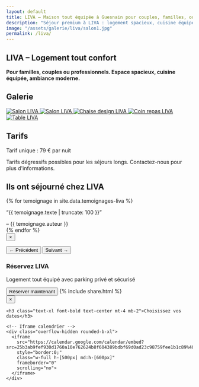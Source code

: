```yaml
---
layout: default
title: LIVA – Maison tout équipée à Guesnain pour couples, familles, ou dans le cadre d'une activité pro
description: "Séjour premium à LIVA : logement spacieux, cuisine équipée, parking privé et securisée."
image: "/assets/galerie/liva/salon1.jpg"
permalink: /liva/
---
```


<div class="bg-gray-100 min-h-screen px-6 py-8 text-center flex flex-col">

  <!-- SECTION ACCUEIL -->
  <section id="accueil" class="mb-12 max-w-3xl mx-auto">
    <h1 class="text-5xl font-extrabold mb-6 text-gray-900">LIVA – Logement tout confort</h1>
    <p class="text-xl text-gray-800 max-w-xl mx-auto">
      <strong>Pour familles, couples ou professionnels. Espace spacieux, cuisine équipée, ambiance moderne.</strong>
    </p>
  </section>

  <!-- SECTION GALERIE -->
  <section id="galerie" class="mb-12 max-w-5xl mx-auto">
    <h2 class="text-3xl font-semibold mb-8 text-gray-900">Galerie</h2>
    <div class="flex flex-wrap justify-center gap-6">
      <!-- Images -->
      <a href="{{ site.baseurl }}/assets/images/salon1.jpg" data-lightbox="liva" data-title="Salon LIVA"
         class="block rounded-lg shadow-lg overflow-hidden w-64 hover:scale-105 transition-transform">
        <img src="{{ site.baseurl }}/assets/images/salon1.jpg" alt="Salon LIVA" class="w-full h-40 object-cover" />
      </a>
      <a href="{{ site.baseurl }}/assets/images/Liva.jpg" data-lightbox="liva" data-title="Salon LIVA"
         class="block rounded-lg shadow-lg overflow-hidden w-64 hover:scale-105 transition-transform">
        <img src="{{ site.baseurl }}/assets/images/Liva.jpg" alt="Salon LIVA" class="w-full h-40 object-cover" />
      </a>
      <a href="{{ site.baseurl }}/assets/images/chaise.jpg" data-lightbox="liva" data-title="Chaise design LIVA"
         class="block rounded-lg shadow-lg overflow-hidden w-64 hover:scale-105 transition-transform">
        <img src="{{ site.baseurl }}/assets/images/chaise.jpg" alt="Chaise design LIVA" class="w-full h-40 object-cover" />
      </a>
      <a href="{{ site.baseurl }}/assets/images/espacerepas.jpg" data-lightbox="liva" data-title="Coin repas LIVA"
         class="block rounded-lg shadow-lg overflow-hidden w-64 hover:scale-105 transition-transform">
        <img src="{{ site.baseurl }}/assets/images/espacerepas.jpg" alt="Coin repas LIVA" class="w-full h-40 object-cover" />
      </a>
      <a href="{{ site.baseurl }}/assets/images/the.jpg" data-lightbox="liva" data-title="Table LIVA"
         class="block rounded-lg shadow-lg overflow-hidden w-64 hover:scale-105 transition-transform">
        <img src="{{ site.baseurl }}/assets/images/the.jpg" alt="Table LIVA" class="w-full h-40 object-cover" />
      </a>
    </div>
  </section>

  <!-- SECTION TARIFS -->
  <section id="tarifs" class="mb-12 max-w-3xl mx-auto text-left px-4">
    <h2 class="text-3xl font-semibold mb-6 text-gray-900">Tarifs</h2>
    <p class="text-xl">
      Tarif unique : <span class="font-bold text-blue-600">79 € par nuit</span>
    </p>
    <p class="mt-3 italic text-sm text-gray-600">
      Tarifs dégressifs possibles pour les séjours longs. Contactez-nous pour plus d'informations.
    </p>
  </section>

  <!-- Bloc témoignages -->
  <div class="mt-20">
    <h2 class="text-2xl font-bold text-center mb-6">Ils ont séjourné chez LIVA</h2>
    <div class="relative max-w-3xl mx-auto overflow-hidden">
      <div id="carousel" class="flex transition-transform duration-700">
        {% for temoignage in site.data.temoignages-liva %}
          <div class="min-w-full px-4 cursor-pointer" onclick="openModal({{ forloop.index0 }})">
            <p class="italic text-lg truncate">“{{ temoignage.texte | truncate: 100 }}”</p>
            <span class="block mt-2 text-sm text-gray-400">– {{ temoignage.auteur }}</span>
          </div>
        {% endfor %}
      </div>
    </div>
  </div>

  <!-- Modal témoignage -->
  <div id="testimonialModal" class="fixed inset-0 bg-black bg-opacity-80 hidden items-center justify-center z-50 px-4">
    <div class="bg-white text-black max-w-xl p-6 rounded-xl relative">
      <button onclick="closeModal()" class="absolute top-2 right-4 text-2xl font-bold text-gray-600">&times;</button>
      <p id="modalText" class="text-lg leading-relaxed mb-4"></p>
      <div class="flex justify-between mt-4">
        <button onclick="prevTestimonial()" class="text-sm font-semibold text-blue-600 hover:underline">&larr; Précédent</button>
        <button onclick="nextTestimonial()" class="text-sm font-semibold text-blue-600 hover:underline">Suivant &rarr;</button>
      </div>
    </div>
  </div>

  <!-- Appel à l'action -->
  <div class="mt-16 bg-white text-black py-6 px-4 text-center rounded-xl shadow-xl max-w-4xl mx-auto animate-fadeIn delay-600">
    <h3 class="text-2xl font-bold mb-2">Réservez LIVA</h3>
    <p class="mb-4">Logement tout équipé avec parking privé et sécurisé</p>
    <!-- Bloc boutons responsive -->
    <div class="flex flex-col sm:flex-row sm:justify-center gap-4 mt-4">
      <button onclick="document.getElementById('calendarModal').classList.remove('hidden'); document.getElementById('calendarModal').classList.add('flex');"
              class="inline-block bg-black text-white px-6 py-3 rounded-full font-semibold shadow hover:bg-gray-800 transition text-center">
        Réserver maintenant
      </button>
      {% include share.html %}
    </div>
  </div>

<!-- Zone du calendrier LIVA -->
<div id="calendar-liva" class="w-full max-w-4xl mx-auto mb-8"></div>

<!-- FullCalendar CSS & JS -->
<link href="https://cdn.jsdelivr.net/npm/fullcalendar@6.1.11/index.global.min.css" rel="stylesheet">
<script src="https://cdn.jsdelivr.net/npm/fullcalendar@6.1.11/index.global.min.js"></script>

<script>
  document.addEventListener('DOMContentLoaded', function() {
    var calendarEl = document.getElementById('calendar-liva');

    var calendar = new FullCalendar.Calendar(calendarEl, {
      initialView: 'dayGridMonth',
      locale: 'fr',
      height: 'auto',
      events: 'https://ton-projet.up.railway.app/calendar/liva', // endpoint Railway
      eventDisplay: 'background', // réserve les jours
      eventColor: '#ff4d4d', // jours réservés en rouge
      selectable: false // pour l'instant, juste affichage
    });

    calendar.render();
  });
</script>


 <!-- Modal Calendrier -->
<div id="calendarModal" class="fixed inset-0 bg-black bg-opacity-80 hidden items-center justify-center z-50 px-4" onclick="closeCalendar(event)">
  <div class="bg-white rounded-xl shadow-xl relative w-full max-w-4xl mx-auto" onclick="event.stopPropagation()">
    <!-- Bouton fermeture -->
    <button onclick="closeCalendar()" class="absolute top-2 right-4 text-2xl font-bold text-gray-600 hover:text-black">&times;</button>

    <h3 class="text-xl font-bold text-center mt-4 mb-2">Choisissez vos dates</h3>

    <!-- Iframe calendrier -->
    <div class="overflow-hidden rounded-b-xl">
      <iframe 
        src="https://calendar.google.com/calendar/embed?src=25b3ab9fef930d1760a10e762624b8f604389bdbf69d0ad23c98759fee1b1c89%40group.calendar.google.com&ctz=Europe/Paris" 
        style="border:0;" 
        class="w-full h-[500px] md:h-[600px]"
        frameborder="0" 
        scrolling="no">
      </iframe>
    </div>
  </div>
</div>

<script>
  function openCalendar() {
    document.getElementById("calendarModal").classList.remove("hidden");
    document.getElementById("calendarModal").classList.add("flex");
  }

  function closeCalendar(event) {
    // Si on clique sur le fond noir OU sur le bouton, on ferme
    if (!event || event.target.id === "calendarModal") {
      document.getElementById("calendarModal").classList.add("hidden");
      document.getElementById("calendarModal").classList.remove("flex");
    }
  }
</script>

<script>
  let currentIndex = 0;
  const fullTestimonials = [
    {% for temoignage in site.data.temoignages-liva %}
      "{{ temoignage.texte | strip_newlines | escape }}",
    {% endfor %}
  ];

  function openModal(i) {
    currentIndex = i;
    updateModalText();
    document.getElementById("testimonialModal").classList.remove("hidden");
    document.getElementById("testimonialModal").classList.add("flex");
  }
  function closeModal() {
    document.getElementById("testimonialModal").classList.add("hidden");
    document.getElementById("testimonialModal").classList.remove("flex");
  }
  function updateModalText() {
    document.getElementById("modalText").innerText = fullTestimonials[currentIndex];
  }
  function prevTestimonial() {
    currentIndex = (currentIndex - 1 + fullTestimonials.length) % fullTestimonials.length;
    updateModalText();
  }
  function nextTestimonial() {
    currentIndex = (currentIndex + 1) % fullTestimonials.length;
    updateModalText();
  }

  // Carrousel auto
  const carousel = document.getElementById("carousel");
  const totalItems = {{ site.data.temoignages-liva | size }};
  let carouselIndex = 0;
  function showCarouselSlide(index) {
    const offset = -index * 100;
    carousel.style.transform = `translateX(${offset}%)`;
  }
  setInterval(() => {
    carouselIndex = (carouselIndex + 1) % totalItems;
    showCarouselSlide(carouselIndex);
  }, 4000);
</script>
